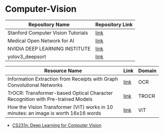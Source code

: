 # Computer-Vision

| Repository Name | Repository Link |
|-|-|
| Stanford Computer Vision Tutorials | [link](https://github.com/khanhnamle1994/computer-vision) |
| Medical Open Network for AI | [link](https://monai.io/start.html) |
| NVIDIA DEEP LEARNING INSTITUTE | [link](https://www.nvidia.com/en-us/deep-learning-ai/education/) |
| yolov3_deepsort | [link](https://github.com/theAIGuysCode/yolov3_deepsort) |

| Resource Name | Link | Domain |
|-|-|-|
| Information Extraction from Receipts with Graph Convolutional Networks | [link](https://nanonets.com/blog/information-extraction-graph-convolutional-networks/) | OCR |
| TrOCR: Transformer-based Optical Character Recognition with Pre-trained Models | [link](https://www.microsoft.com/en-us/research/publication/trocr-transformer-based-optical-character-recognition-with-pre-trained-models/) | TROCR |
| How the Vision Transformer (ViT) works in 10 minutes: an image is worth 16x16 words | [link](https://theaisummer.com/vision-transformer/) | ViT |

- [CS231n: Deep Learning for Computer Vision](http://cs231n.stanford.edu/index.html)
